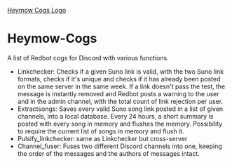 [Heymow Cogs Logo](./heymow-cogs.png)

# Heymow-Cogs

A list of Redbot cogs for Discord with various functions.

- Linkchecker: Checks if a given Suno link is valid, with the two Suno link formats, checks if it's unique and checks if it has already been posted on the same server in the same week. If a link doesn't pass the test, the message is instantly removed and Redbot posts a warning to the user and in the admin channel, with the total count of link rejection per user.
- Extractsongs: Saves every valid Suno song link posted in a list of given channels, into a local database. Every 24 hours, a short summary is posted with every song in memory and flushes the memory. Possibility to require the current list of songs in memory and flush it.
- Pulsify_linkchecker: same as Linkchecker but cross-server
- Channel_fuser: Fuses two different Discord channels into one, keeping the order of the messages and the authors of messages intact.
